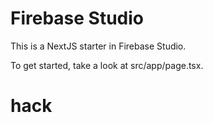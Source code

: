 # Firebase Studio

This is a NextJS starter in Firebase Studio.

To get started, take a look at src/app/page.tsx.
# hack
